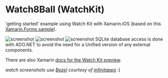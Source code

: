 Watch8Ball (WatchKit)
========

'getting started' example using Watch Kit with Xamarin.iOS (based on this [Xamarin.Forms sample](https://github.com/conceptdev/xamarin-forms-samples/tree/master/MagicEightBall)).

![screenshot](https://raw.githubusercontent.com/conceptdev/xamarin-ios-samples/master/Watch8Ball/Screenshots/8ball-1.png "watch") ![screenshot](https://raw.githubusercontent.com/conceptdev/xamarin-ios-samples/master/Watch8Ball/Screenshots/8ball-2.png "watch") ![screenshot](https://raw.githubusercontent.com/conceptdev/xamarin-ios-samples/master/Watch8Ball/Screenshots/8ball-glance.png "watch")
SQLite database access is done with ADO.NET to avoid the need for a Unified version of any external components.

There are also Xamarin [docs for the Watch Kit preview](http://developer.xamarin.com/guides/ios/watch/).

*watch screenshots use [Bezel](http://infinitapps.com/bezel/) courtesy of [infinitapps](http://infinitapps.com/)* :)

